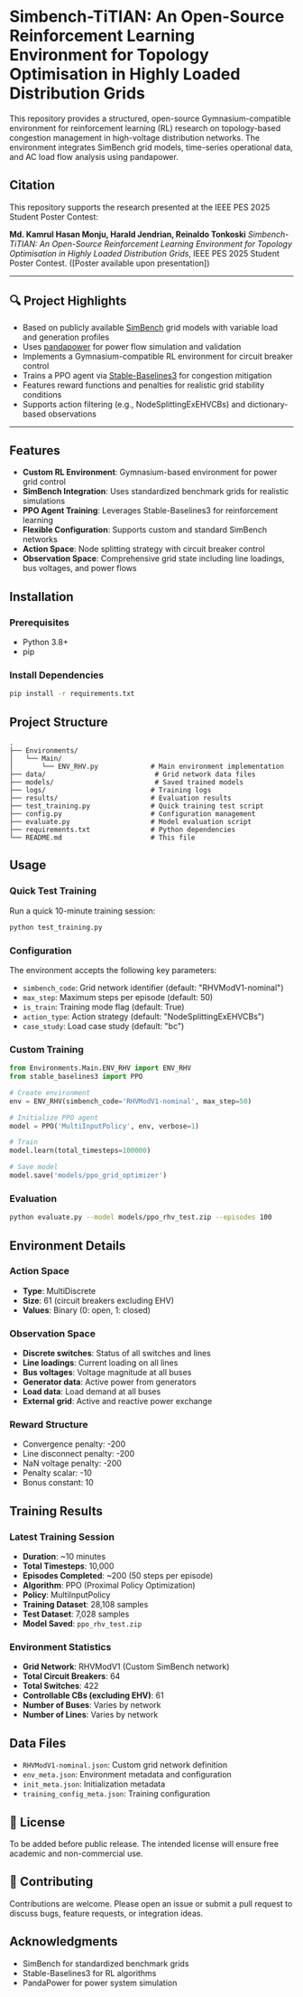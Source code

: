 # Simbench-TiTIAN: An Open-Source Reinforcement Learning Environment for Topology Optimisation in Highly Loaded Distribution Grids

This repository provides a structured, open-source Gymnasium-compatible environment for reinforcement learning (RL) research on topology-based congestion management in high-voltage distribution networks. The environment integrates SimBench grid models, time-series operational data, and AC load flow analysis using pandapower.

## Citation

This repository supports the research presented at the IEEE PES 2025 Student Poster Contest:

**Md. Kamrul Hasan Monju, Harald Jendrian, Reinaldo Tonkoski**
*Simbench-TiTIAN: An Open-Source Reinforcement Learning Environment for Topology Optimisation in Highly Loaded Distribution Grids*, IEEE PES 2025 Student Poster Contest.
([Poster available upon presentation])

---

## 🔍 Project Highlights

- Based on publicly available [SimBench](https://www.simbench.net/) grid models with variable load and generation profiles
- Uses [pandapower](https://www.pandapower.org/) for power flow simulation and validation
- Implements a Gymnasium-compatible RL environment for circuit breaker control
- Trains a PPO agent via [Stable-Baselines3](https://stable-baselines3.readthedocs.io/) for congestion mitigation
- Features reward functions and penalties for realistic grid stability conditions
- Supports action filtering (e.g., NodeSplittingExEHVCBs) and dictionary-based observations

---

## Features

- **Custom RL Environment**: Gymnasium-based environment for power grid control
- **SimBench Integration**: Uses standardized benchmark grids for realistic simulations
- **PPO Agent Training**: Leverages Stable-Baselines3 for reinforcement learning
- **Flexible Configuration**: Supports custom and standard SimBench networks
- **Action Space**: Node splitting strategy with circuit breaker control
- **Observation Space**: Comprehensive grid state including line loadings, bus voltages, and power flows

## Installation

### Prerequisites
- Python 3.8+
- pip

### Install Dependencies

```bash
pip install -r requirements.txt
```

## Project Structure

```
.
├── Environments/
│   └── Main/
│       └── ENV_RHV.py             # Main environment implementation
├── data/                           # Grid network data files
├── models/                         # Saved trained models
├── logs/                          # Training logs
├── results/                       # Evaluation results
├── test_training.py               # Quick training test script
├── config.py                      # Configuration management
├── evaluate.py                    # Model evaluation script
├── requirements.txt               # Python dependencies
└── README.md                      # This file
```

## Usage

### Quick Test Training

Run a quick 10-minute training session:

```bash
python test_training.py
```

### Configuration

The environment accepts the following key parameters:

- `simbench_code`: Grid network identifier (default: "RHVModV1-nominal")
- `max_step`: Maximum steps per episode (default: 50)
- `is_train`: Training mode flag (default: True)
- `action_type`: Action strategy (default: "NodeSplittingExEHVCBs")
- `case_study`: Load case study (default: "bc")

### Custom Training

```python
from Environments.Main.ENV_RHV import ENV_RHV
from stable_baselines3 import PPO

# Create environment
env = ENV_RHV(simbench_code='RHVModV1-nominal', max_step=50)

# Initialize PPO agent
model = PPO('MultiInputPolicy', env, verbose=1)

# Train
model.learn(total_timesteps=100000)

# Save model
model.save('models/ppo_grid_optimizer')
```

### Evaluation

```bash
python evaluate.py --model models/ppo_rhv_test.zip --episodes 100
```

## Environment Details

### Action Space
- **Type**: MultiDiscrete
- **Size**: 61 (circuit breakers excluding EHV)
- **Values**: Binary (0: open, 1: closed)

### Observation Space
- **Discrete switches**: Status of all switches and lines
- **Line loadings**: Current loading on all lines
- **Bus voltages**: Voltage magnitude at all buses
- **Generator data**: Active power from generators
- **Load data**: Load demand at all buses
- **External grid**: Active and reactive power exchange

### Reward Structure
- Convergence penalty: -200
- Line disconnect penalty: -200
- NaN voltage penalty: -200
- Penalty scalar: -10
- Bonus constant: 10

## Training Results

### Latest Training Session
- **Duration**: ~10 minutes
- **Total Timesteps**: 10,000
- **Episodes Completed**: ~200 (50 steps per episode)
- **Algorithm**: PPO (Proximal Policy Optimization)
- **Policy**: MultiInputPolicy
- **Training Dataset**: 28,108 samples
- **Test Dataset**: 7,028 samples
- **Model Saved**: `ppo_rhv_test.zip`

### Environment Statistics
- **Grid Network**: RHVModV1 (Custom SimBench network)
- **Total Circuit Breakers**: 64
- **Total Switches**: 422
- **Controllable CBs (excluding EHV)**: 61
- **Number of Buses**: Varies by network
- **Number of Lines**: Varies by network

## Data Files

- `RHVModV1-nominal.json`: Custom grid network definition
- `env_meta.json`: Environment metadata and configuration
- `init_meta.json`: Initialization metadata
- `training_config_meta.json`: Training configuration

## 📜 License

To be added before public release. The intended license will ensure free academic and non-commercial use.

## 🤝 Contributing

Contributions are welcome. Please open an issue or submit a pull request to discuss bugs, feature requests, or integration ideas.

## Acknowledgments

- SimBench for standardized benchmark grids
- Stable-Baselines3 for RL algorithms
- PandaPower for power system simulation
